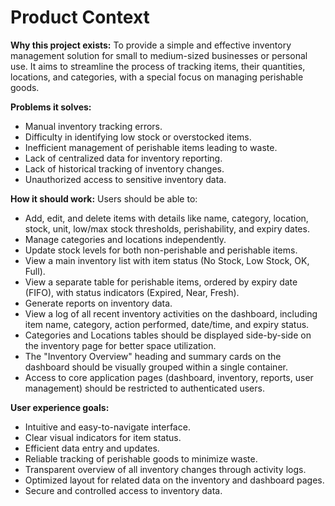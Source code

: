 # Product Context

**Why this project exists:**
To provide a simple and effective inventory management solution for small to medium-sized businesses or personal use. It aims to streamline the process of tracking items, their quantities, locations, and categories, with a special focus on managing perishable goods.

**Problems it solves:**
- Manual inventory tracking errors.
- Difficulty in identifying low stock or overstocked items.
- Inefficient management of perishable items leading to waste.
- Lack of centralized data for inventory reporting.
- Lack of historical tracking of inventory changes.
- Unauthorized access to sensitive inventory data.

**How it should work:**
Users should be able to:
- Add, edit, and delete items with details like name, category, location, stock, unit, low/max stock thresholds, perishability, and expiry dates.
- Manage categories and locations independently.
- Update stock levels for both non-perishable and perishable items.
- View a main inventory list with item status (No Stock, Low Stock, OK, Full).
- View a separate table for perishable items, ordered by expiry date (FIFO), with status indicators (Expired, Near, Fresh).
- Generate reports on inventory data.
- View a log of all recent inventory activities on the dashboard, including item name, category, action performed, date/time, and expiry status.
- Categories and Locations tables should be displayed side-by-side on the inventory page for better space utilization.
- The "Inventory Overview" heading and summary cards on the dashboard should be visually grouped within a single container.
- Access to core application pages (dashboard, inventory, reports, user management) should be restricted to authenticated users.

**User experience goals:**
- Intuitive and easy-to-navigate interface.
- Clear visual indicators for item status.
- Efficient data entry and updates.
- Reliable tracking of perishable goods to minimize waste.
- Transparent overview of all inventory changes through activity logs.
- Optimized layout for related data on the inventory and dashboard pages.
- Secure and controlled access to inventory data.
